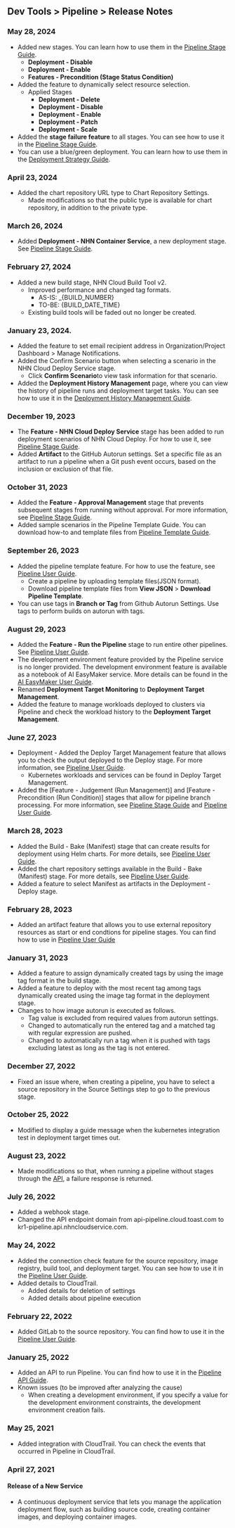 ## Dev Tools > Pipeline > Release Notes

### May 28, 2024
* Added new stages. You can learn how to use them in the [Pipeline Stage Guide](/Dev%20Tools/Pipeline/en/stage-guide/#-).
    * **Deployment - Disable**
    * **Deployment - Enable**
    * **Features - Precondition (Stage Status Condition)**
* Added the feature to dynamically select resource selection.
    * Applied Stages
        * **Deployment - Delete**
        * **Deployment - Disable**
        * **Deployment - Enable**
        * **Deployment - Patch**
        * **Deployment - Scale**
* Added the **stage failure feature** to all stages. You can see how to use it in the [Pipeline Stage Guide](/Dev%20Tools/Pipeline/en/stage-guide/#-).
* You can use a blue/green deployment. You can learn how to use them in the [Deployment Strategy Guide](/Dev%20Tools/Pipeline/en/deploy-strategy-guide/).

### April 23, 2024
* Added the chart repository URL type to Chart Repository Settings.
    * Made modifications so that the public type is available for chart repository, in addition to the private type.

### March 26, 2024
* Added **Deployment - NHN Container Service**, a new deployment stage. See [Pipeline Stage Guide](/Dev%20Tools/Pipeline/en/stage-guide/#-).

### February 27, 2024
* Added a new build stage, NHN Cloud Build Tool v2.
    * Improved performance and changed tag formats.
        * AS-IS: _{BUILD_NUMBER}
        * TO-BE: {BUILD_DATE_TIME}
    * Existing build tools will be faded out no longer be created.

### January 23, 2024.
* Added the feature to set email recipient address in Organization/Project Dashboard > Manage Notifications.
* Added the Confirm Scenario button when selecting a scenario in the NHN Cloud Deploy Service stage.
    * Click **Confirm Scenario**to view task information for that scenario.
* Added the **Deployment History Management** page, where you can view the history of pipeline runs and deployment target tasks. You can see how to use it in the [Deployment History Management Guide](/Dev%20Tools/Pipeline/en/deploy-history-management).

### December 19, 2023
* The **Feature - NHN Cloud Deploy Service** stage has been added to run deployment scenarios of NHN Cloud Deploy. For how to use it, see [Pipeline Stage Guide](/Dev%20Tools/Pipeline/en/stage-guide/#-).
* Added **Artifact** to the GitHub Autorun settings. Set a specific file as an artifact to run a pipeline when a Git push event occurs, based on the inclusion or exclusion of that file.

### October 31, 2023
* Added the **Feature - Approval Management** stage that prevents subsequent stages from running without approval. For more information, see [Pipeline Stage Guide](/Dev%20Tools/Pipeline/en/stage-guide/#-).
* Added sample scenarios in the Pipeline Template Guide. You can download how-to and template files from [Pipeline Template Guide](/Dev%20Tools/Pipeline/en/pipeline-management/#_2).

### September 26, 2023
* Added the pipeline template feature. For how to use the feature, see [Pipeline User Guide](/Dev%20Tools/Pipeline/en/pipeline-management/#_1).
    * Create a pipeline by uploading template files(JSON format).
    * Download pipeline template files from **View JSON** > **Download Pipeline Template**.
* You can use tags in **Branch or Tag** from Github Autorun Settings. Use tags to perform builds on autorun with tags.

### August 29, 2023
* Added the **Feature - Run the Pipeline** stage to run entire other pipelines. See [Pipeline User Guide](/Dev%20Tools/Pipeline/en/stage-guide/#_4).
* The development environment feature provided by the Pipeline service is no longer provided. The development environment feature is available as a notebook of AI EasyMaker service. More details can be found in the [AI EasyMaker User Guide](/Machine%20Learning/AI%20EasyMaker/en/console-guide/#_2).
* Renamed **Deployment Target Monitoring** to **Deployment Target Management**.
* Added the feature to manage workloads deployed to clusters via Pipeline and check the workload history to the **Deployment Target Management**.

### June 27, 2023
* Deployment - Added the Deploy Target Management feature that allows you to check the output deployed to the Deploy stage. For more information, see [Pipeline User Guide](/Dev%20Tools/Pipeline/en/deploy-target-monitoring).
    * Kubernetes workloads and services can be found in Deploy Target Management.
* Added the [Feature - Judgement (Run Management)] and [Feature - Precondition (Run Condition)] stages that allow for pipeline branch processing. For more information, see [Pipeline Stage Guide](/Dev%20Tools/Pipeline/en/stage-guide/#feature-judgement-run-management) and [Pipeline User Guide](/Dev%20Tools/Pipeline/en/pipeline-management/#run-history-and-work).

### March 28, 2023
* Added the Build - Bake (Manifest) stage that can create results for deployment using Helm charts. For more details, see [Pipeline User Guide](/Dev%20Tools/Pipeline/en/stage-guide/#build-bake-manifest).
* Added the chart repository settings available in the Build - Bake (Manifest) stage. For more details, see [Pipeline User Guide](/Dev%20Tools/Pipeline/en/environment-config/#chart-repository).
* Added a feature to select Manifest as artifacts in the Deployment - Deploy stage.

### February 28, 2023
* Added an artifact feature that allows you to use external repository resources as start or end condtions for pipeline stages. You can find how to use in [Pipeline User Guide](/Dev%20Tools/Pipeline/en/pipeline-management/#create-a-pipeline)

### January 31, 2023
* Added a feature to assign dynamically created tags by using the image tag format in the build stage.
* Added a feature to deploy with the most recent tag among tags dynamically created using the image tag format in the deployment stage.
* Changes to how image autorun is executed as follows.
    * Tag value is excluded from required values from autorun settings.
    * Changed to automatically run the entered tag and a matched tag with regular expression are pushed.
    * Changed to automatically run a tag when it is pushed with tags excluding latest as long as the tag is not entered.

### December 27, 2022
* Fixed an issue where, when creating a pipeline, you have to select a source repository in the Source Settings step to go to the previous stage.

### October 25, 2022
* Modified to display a guide message when the kubernetes integration test in deployment target times out.

### August 23, 2022
* Made modifications so that, when running a pipeline without stages through the [API](/Dev%20Tools/Pipeline/en/api-guide/#pipeline), a failure response is returned.

### July 26, 2022
* Added a webhook stage.
* Changed the API endpoint domain from api-pipeline.cloud.toast.com to kr1-pipeline.api.nhncloudservice.com.

### May 24, 2022
* Added the connection check feature for the source repository, image registry, build tool, and deployment target. You can see how to use it in the [Pipeline User Guide](/Dev%20Tools/Pipeline/en/environment-config). 
* Added details to CloudTrail.
    * Added details for deletion of settings
    * Added details about pipeline execution

### February 22, 2022
* Added GitLab to the source repository. You can find how to use it in the [Pipeline User Guide](/Dev%20Tools/Pipeline/en/environment-config/#source-repository).

### January 25, 2022
* Added an API to run Pipeline. You can find how to use it in the [Pipeline API Guide](/Dev%20Tools/Pipeline/en/api-guide/#pipeline).
* Known issues (to be improved after analyzing the cause)
    * When creating a development environment, if you specify a value for the development environment constraints, the development environment creation fails.

### May 25, 2021
* Added integration with CloudTrail. You can check the events that occurred in Pipeline in CloudTrail.

### April 27, 2021

#### Release of a New Service
* A continuous deployment service that lets you manage the application deployment flow, such as building source code, creating container images, and deploying container images.
